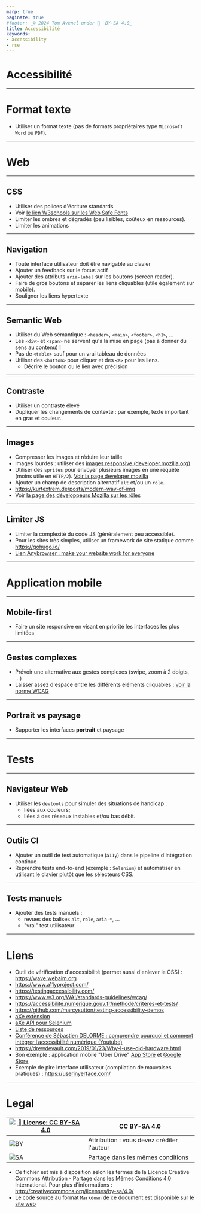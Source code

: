 ```yaml
---
marp: true
paginate: true
#footer: _© 2024 Tom Avenel under 󰵫  BY-SA 4.0_
title: Accessibilité
keywords:
- accessibility
- rse
---
```


<!-- _class: titre lead -->

# Accessibilité

---

# Format texte

- Utiliser un format texte (pas de formats propriétaires type `Microsoft Word` ou `PDF`).

---

<!-- _class: titre lead -->

# Web

---

## CSS

- Utiliser des polices d'écriture standards
- Voir [le lien W3schools sur les Web Safe Fonts](https://www.w3schools.com/cssref/css_websafe_fonts.php)
- Limiter les ombres et dégradés (peu lisibles, coûteux en ressources).
- Limiter les animations

---

## Navigation

- Toute interface utilisateur doit être navigable au clavier
- Ajouter un feedback sur le focus actif
- Ajouter des attributs `aria-label` sur les boutons (screen reader).
- Faire de gros boutons et séparer les liens cliquables (utile également sur mobile).
- Souligner les liens hypertexte

---

## Semantic Web

- Utiliser du Web sémantique : `<header>`, `<main>`, `<footer>`, `<h1>`, ...
- Les `<div>` et `<span>` ne servent qu'à la mise en page (pas à donner du sens au contenu) !
- Pas de `<table>` sauf pour un vrai tableau de données
- Utiliser des `<button>` pour cliquer et des `<a>` pour les liens.
  - Décrire le bouton ou le lien avec précision

---

## Contraste

- Utiliser un contraste élevé
- Dupliquer les changements de contexte : par exemple, texte important en gras et couleur.

---

## Images

- Compresser les images et réduire leur taille
- Images lourdes : utiliser des [images responsive (developer.mozilla.org)](https://developer.mozilla.org/en-US/docs/Learn/HTML/Multimedia_and_embedding/Responsive_images)
- Utiliser des `sprites` pour envoyer plusieurs images en une requête (moins utile en `HTTP/2`). [Voir la page developer mozilla](https://developer.mozilla.org/fr/docs/Web/CSS/CSS_Images/Implementing_image_sprites_in_CSS)
- Ajouter un champ de description alternatif `alt` et/ou un `role`.
- <https://kurtextrem.de/posts/modern-way-of-img>
- Voir [la page des développeurs Mozilla sur les rôles](https://developer.mozilla.org/en-US/docs/Web/Accessibility/ARIA/Roles/img_role)


---

## Limiter JS

- Limiter la complexité du code JS (généralement peu accessible).
- Pour les sites très simples, utiliser un framework de site statique comme <https://gohugo.io/>
- [Lien Anybrowser : make your website work for everyone](https://anybrowser.org/campaign/)

---

<!-- _class: titre lead -->

# Application mobile

---

## Mobile-first

- Faire un site responsive en visant en priorité les interfaces les plus limitées

---

## Gestes complexes

- Prévoir une alternative aux gestes complexes (swipe, zoom à 2 doigts, ...)
- Laisser assez d'espace entre les différents éléments cliquables : [voir la norme WCAG](https://www.w3.org/WAI/WCAG22/Understanding/target-size-enhanced.html)

---

## Portrait vs paysage

- Supporter les interfaces **portrait** et paysage

---

<!-- _class: titre lead -->

# Tests

---

## Navigateur Web

- Utiliser les `devtools` pour simuler des situations de handicap :
  - liées aux couleurs;
  - liées à des réseaux instables et/ou bas débit.

---

## Outils CI

- Ajouter un outil de test automatique (`a11y`) dans le pipeline d'intégration continue
- Reprendre tests end-to-end (exemple : `Selenium`) et automatiser en utilisant le clavier plutôt que les sélecteurs CSS.

---

## Tests manuels

- Ajouter des tests manuels :
  - revues des balises `alt`, `role`, `aria-*`, ...
  - "vrai" test utilisateur

---

<!-- class: liens -->

# Liens

- Outil de vérification d'accessibilité (permet aussi d'enlever le CSS) : <https://wave.webaim.org>
- <https://www.a11yproject.com/>
- <https://testingaccessibility.com/>
- <https://www.w3.org/WAI/standards-guidelines/wcag/>
- <https://accessibilite.numerique.gouv.fr/methode/criteres-et-tests/>
- <https://github.com/marcysutton/testing-accessibility-demos>
- [aXe extension](https://www.deque.com/axe/)
- [aXe API pour Selenium](https://github.com/dequelabs/axe-core-npm/tree/develop/packages/webdriverjs)
- [Liste de ressources](https://ideance.net/blog/467/accessibilite-ux-ui-design/)
- [Conférence de Sébastien DELORME : comprendre pourquoi et comment intégrer l’accessibilité numérique (Youtube)](https://www.youtube.com/watch?v=UA_kfsvi_dg)
- <https://drewdevault.com/2019/01/23/Why-I-use-old-hardware.html>
- Bon exemple : application mobile "Uber Drive" [App Store](https://apps.apple.com/fr/app/uber-commander-une-course/id368677368) et [Google Store](https://play.google.com/store/apps/details?id=com.ubercab&hl=fr&gl=US)
- Exemple de pire interface utilisateur (compilation de mauvaises pratiques) : <https://userinyerface.com/>

---

<!-- class: legal -->

# Legal

| [![󰵫  License: CC BY-SA 4.0](https://mirrors.creativecommons.org/presskit/buttons/88x31/svg/by-sa.svg)](http://creativecommons.org/licenses/by-sa/4.0/) | CC BY-SA 4.0 |
| ---------------------------------------------------------------- | ------------------------------------------ |
| ![BY](https://mirrors.creativecommons.org/presskit/icons/by.svg) | Attribution : vous devez créditer l'auteur |
| ![SA](https://mirrors.creativecommons.org/presskit/icons/sa.svg) | Partage dans les mêmes conditions          |

- Ce fichier est mis à disposition selon les termes de la Licence Creative Commons Attribution - Partage dans les Mêmes Conditions 4.0 International. Pour plus d'informations : <http://creativecommons.org/licenses/by-sa/4.0/>
- Le code source au format `Markdown` de ce document est disponible sur le [site web][site-perso]

[site-perso]: https://www.avenel.pro/
